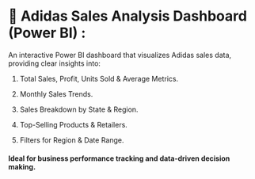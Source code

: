 # 👟 Adidas Sales Analysis Dashboard (Power BI) :

An interactive Power BI dashboard that visualizes Adidas sales data, providing clear insights into:

1.  Total Sales, Profit, Units Sold & Average Metrics.

2.  Monthly Sales Trends.

3.  Sales Breakdown by State & Region.

4.  Top-Selling Products & Retailers.

5.  Filters for Region & Date Range.

#### Ideal for business performance tracking and data-driven decision making.
